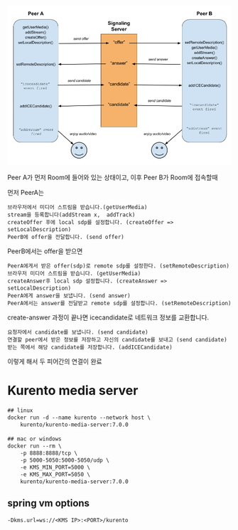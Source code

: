 <img src="./img1.daumcdn.png">

Peer A가 먼저 Room에 들어와 있는 상태이고, 이후 Peer B가 Room에 접속할때

먼저 PeerA는

    브라우저에서 미디어 스트림을 받습니다.(getUserMedia)
    stream을 등록합니다(addStream x,  addTrack)
    createOffer 후에 local sdp를 설정합니다. (createOffer => setLocalDescription)
    PeerB에 offer을 전달합니다. (send offer)

PeerB에서는 offer을 받으면

    PeerA에게서 받은 offer(sdp)로 remote sdp를 설정한다. (setRemoteDescription)
    브라우저 미디어 스트림을 받습니다. (getUserMedia)
    createAnswer후 local sdp 설정합니다. (createAnswer => setLocalDescription)
    PeerA에게 answer을 보냅니다. (send answer)
    PeerA에서는 answer를 전달받고 remote sdp를 설정합니다. (setRemoteDescription)

create-answer 과정이 끝나면 icecandidate로 네트워크 정보를 교환합니다.

    요청자에서 candidate를 보냅니다. (send candidate)
    연결할 peer에서 받은 정보를 저장하고 자신의 candidate를 보내고 (send candidate)
    받는 쪽에서 해당 candidate를 저장합니다. (addICECandidate)

이렇게 해서 두 피어간의 연결이 완료

# Kurento media server
```shell
## linux
docker run -d --name kurento --network host \
    kurento/kurento-media-server:7.0.0
    
## mac or windows
docker run --rm \
    -p 8888:8888/tcp \
    -p 5000-5050:5000-5050/udp \
    -e KMS_MIN_PORT=5000 \
    -e KMS_MAX_PORT=5050 \
    kurento/kurento-media-server:7.0.0
```

## spring vm options
```shell
-Dkms.url=ws://<KMS IP>:<PORT>/kurento
```